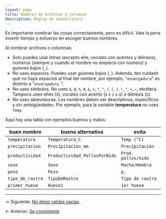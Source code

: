 ```yaml
---
layout: page
title: Nombres de archivos y columnas
description: Reglas de nomenclatura
---
```


Es importante nombrar las cosas correctamente, pero es difícil. Vale la pena invertir tiempo y esfuerzo en escoger buenos nombres.

Al nombrar archivos o columnas:

- Solo puedes usar letras (excepto eñe, vocales con acentos y diéresis), números (siempre y cuando el nombre no empiece con número) y guiones bajos (`_`).
- No uses espacios. Puedes usar guiones bajos (`_`). Además, ten cuidado que no haya espacios al final del nombre, por ejemplo, "`envergadura`" es distinto a "`envergadura `".
- No uses símbolos. No uses `$`, `@`, `%`, `#`, `&`, `+`, `*`, `^`, `/`, `(`, `)`, `!`, `°`, `=`, `~`, etcétera. Tampoco uses eñes (`ñ`), vocales con acento (`á` `é` `í` `ó` `ú`) o diéresis (`ü`).
- No uses abreviaturas. Los nombres deben ser descriptivos, específicos y sin ambigüedades. Por ejemplo, para la variable **temperatura** no uses `Temp`.

Aquí hay una tabla con ejemplos buenos y malos:

**buen nombre**       | **buena alternativa**         | **evita**
--------------------- | ----------------------------- | ---------
`temperatura`         | `Temperatura_C`               | `Temp (°C)`
`precipitacion`       | `Precipitacion_mm`            | `Precipitación`
`productividad`       | `Productividad_PollosPorNido` | `Prod. pollos/nido`
`sexo`                | `Sexo`                        | `Macho/Hembra`
`peso`                | `Peso`                        | `p.`
`tipo_de_rastro`      | `TipoDeRastro`                | `Tipo de rastro`
`primer_huevo`        | `Huevo1`                      | `1er huevo`

---

&rarr; Siguiente: [No dejes celdas vacías](ninguna_celda_vacia.html).

&larr; Anterior: [Se consistente](consistencia.html)
